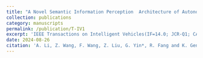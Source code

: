 ```yaml
---
title: "A Novel Semantic Information Perception  Architecture of Autonomous Vehicles for Extreme Targets Detection in Complex Traffic Scenarios"
collection: publications
category: manuscripts
permalink: /publication/T-IV1
excerpt: 'IEEE Transactions on Intelligent Vehicles(IF=14.0; JCR-Q1; CAS-Q1; 1st author)'
date: 2024-08-26
citation: 'A. Li, Z. Wang, F. Wang, Z. Liu, G. Yin*, R. Fang and K. Geng, "A Novel Semantic Information Perception Architecture for Extreme Targets Detection in Complex Traffic Scenarios," in IEEE Transactions on Intelligent Vehicles, doi: 10.1109/TIV.2024.3450201.'
---
```


